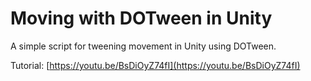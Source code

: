 # Moving with DOTween in Unity

A simple script for tweening movement in Unity using DOTween.

Tutorial: [https://youtu.be/BsDiOyZ74fI](https://youtu.be/BsDiOyZ74fI)
